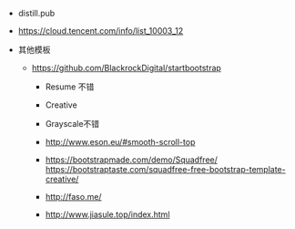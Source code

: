 
- distill.pub
- https://cloud.tencent.com/info/list_10003_12



- 其他模板
  - https://github.com/BlackrockDigital/startbootstrap
    - Resume 不错
    - Creative
    - Grayscale不错

    - http://www.eson.eu/#smooth-scroll-top
    - https://bootstrapmade.com/demo/Squadfree/  https://bootstraptaste.com/squadfree-free-bootstrap-template-creative/
    - http://faso.me/
    - http://www.jiasule.top/index.html
